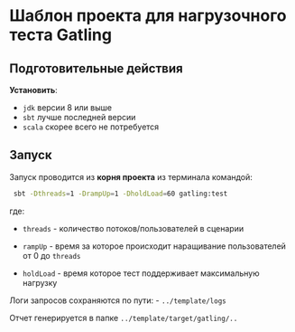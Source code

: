 Шаблон проекта для нагрузочного теста Gatling 
=====

Подготовительные действия
-----

**Установить**:
- `jdk` версии 8 или выше
- `sbt` лучше последней версии
- `scala` скорее всего не потребуется

Запуск
-----
Запуск проводится из **корня проекта** из терминала командой:
```Bash
 sbt -Dthreads=1 -DrampUp=1 -DholdLoad=60 gatling:test
```
где:

- `threads` - количество потоков/пользователей в сценарии

- `rampUp` - время за которое происходит наращивание пользователей от 0 до `threads`  

- `holdLoad` - время которое тест поддерживает максимальную нагрузку 
  



Логи запросов сохраняются по пути: - 
`../template/logs`

Отчет генерируется в папке `../template/target/gatling/..` 